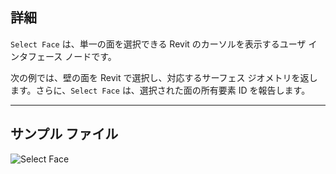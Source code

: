 ## 詳細
`Select Face` は、単一の面を選択できる Revit のカーソルを表示するユーザ インタフェース ノードです。

次の例では、壁の面を Revit で選択し、対応するサーフェス ジオメトリを返します。さらに、`Select Face` は、選択された面の所有要素 ID を報告します。
___
## サンプル ファイル

![Select Face](./Dynamo.Nodes.DSFaceSelection_img.jpg)
